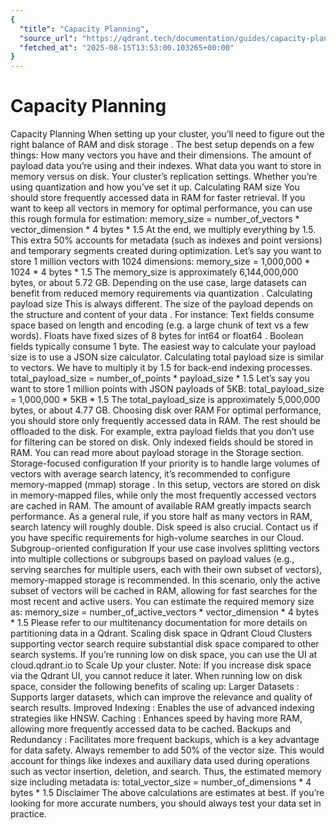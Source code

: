 ```yaml
---
{
  "title": "Capacity Planning",
  "source_url": "https://qdrant.tech/documentation/guides/capacity-planning/",
  "fetched_at": "2025-08-15T13:53:00.103265+00:00"
}
---
```


# Capacity Planning

Capacity Planning
When setting up your cluster, you’ll need to figure out the right balance of
RAM
and
disk storage
. The best setup depends on a few things:
How many vectors you have and their dimensions.
The amount of payload data you’re using and their indexes.
What data you want to store in memory versus on disk.
Your cluster’s replication settings.
Whether you’re using quantization and how you’ve set it up.
Calculating RAM size
You should store frequently accessed data in RAM for faster retrieval. If you want to keep all vectors in memory for optimal performance, you can use this rough formula for estimation:
memory_size = number_of_vectors * vector_dimension * 4 bytes * 1.5
At the end, we multiply everything by 1.5. This extra 50% accounts for metadata (such as indexes and point versions) and temporary segments created during optimization.
Let’s say you want to store 1 million vectors with 1024 dimensions:
memory_size = 1,000,000 * 1024 * 4 bytes * 1.5
The memory_size is approximately 6,144,000,000 bytes, or about 5.72 GB.
Depending on the use case, large datasets can benefit from reduced memory requirements via
quantization
.
Calculating payload size
This is always different. The size of the payload depends on the
structure and content of your data
. For instance:
Text fields
consume space based on length and encoding (e.g. a large chunk of text vs a few words).
Floats
have fixed sizes of 8 bytes for
int64
or
float64
.
Boolean fields
typically consume 1 byte.
The easiest way to calculate your payload size is to use a JSON size calculator.
Calculating total payload size is similar to vectors. We have to multiply it by 1.5 for back-end indexing processes.
total_payload_size = number_of_points * payload_size * 1.5
Let’s say you want to store 1 million points with JSON payloads of 5KB:
total_payload_size = 1,000,000 * 5KB * 1.5
The total_payload_size is approximately 5,000,000 bytes, or about 4.77 GB.
Choosing disk over RAM
For optimal performance, you should store only frequently accessed data in RAM. The rest should be offloaded to the disk. For example, extra payload fields that you don’t use for filtering can be stored on disk.
Only
indexed fields
should be stored in RAM. You can read more about payload storage in the
Storage
section.
Storage-focused configuration
If your priority is to handle large volumes of vectors with average search latency, it’s recommended to configure
memory-mapped (mmap) storage
. In this setup, vectors are stored on disk in memory-mapped files, while only the most frequently accessed vectors are cached in RAM.
The amount of available RAM greatly impacts search performance. As a general rule, if you store half as many vectors in RAM, search latency will roughly double.
Disk speed is also crucial.
Contact us
if you have specific requirements for high-volume searches in our Cloud.
Subgroup-oriented configuration
If your use case involves splitting vectors into multiple collections or subgroups based on payload values (e.g., serving searches for multiple users, each with their own subset of vectors), memory-mapped storage is recommended.
In this scenario, only the active subset of vectors will be cached in RAM, allowing for fast searches for the most recent and active users. You can estimate the required memory size as:
memory_size = number_of_active_vectors * vector_dimension * 4 bytes * 1.5
Please refer to our
multitenancy
documentation for more details on partitioning data in a Qdrant.
Scaling disk space in Qdrant Cloud
Clusters supporting vector search require substantial disk space compared to other search systems. If you’re running low on disk space, you can use the UI at
cloud.qdrant.io
to
Scale Up
your cluster.
Note: If you increase disk space via the Qdrant UI, you cannot reduce it later.
When running low on disk space, consider the following benefits of scaling up:
Larger Datasets
: Supports larger datasets, which can improve the relevance and quality of search results.
Improved Indexing
: Enables the use of advanced indexing strategies like HNSW.
Caching
: Enhances speed by having more RAM, allowing more frequently accessed data to be cached.
Backups and Redundancy
: Facilitates more frequent backups, which is a key advantage for data safety.
Always remember to add 50% of the vector size. This would account for things like indexes and auxiliary data used during operations such as vector insertion, deletion, and search. Thus, the estimated memory size including metadata is:
total_vector_size = number_of_dimensions * 4 bytes * 1.5
Disclaimer
The above calculations are estimates at best. If you’re looking for more accurate numbers, you should always test your data set in practice.
